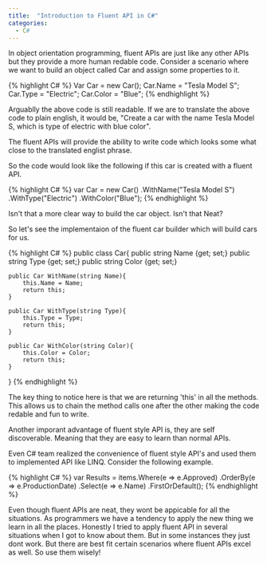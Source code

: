 ```yaml
---
title:  "Introduction to Fluent API in C#"
categories:
  - C#
---
```

In object orientation programming, fluent APIs are just like any other APIs but they provide a more human redable code. Consider a scenario where we want to build an object called Car and assign some properties to it.

{% highlight C# %}
Var Car = new Car();
Car.Name = "Tesla Model S";
Car.Type = "Electric";
Car.Color = "Blue";
{% endhighlight %}

Arguablly the above code is still readable. If we are to translate the above code to plain english, it would be, "Create a car with the name Tesla Model S, which is type of electric with blue color".

The fluent APIs will provide the ability to write code which looks some what close to the translated englist phrase.

So the code would look like the following if this car is created with a fluent API.

{% highlight C# %}
var Car = new Car()
        .WithName("Tesla Model S")
        .WithType("Electric")
        .WithColor("Blue");
{% endhighlight %}

Isn't that a more clear way to build the car object. Isn't that Neat?

So let's see the implementaion of the fluent car builder which will build cars for us.

{% highlight C# %}
public class Car{
	public string Name {get; set;}
	public string Type {get; set;}
	public string Color {get; set;}

	public Car WithName(string Name){
	  	this.Name = Name;
	  	return this;
	}

	public Car WithType(string Type){
	  	this.Type = Type;
	  	return this;
	}

	public Car WithColor(string Color){
		this.Color = Color;
		return this;
	}
}
{% endhighlight %}

The key thing to notice here is that we are returning 'this' in all the methods. This allows us to chain the method calls one after the other making the code redable and fun to write.

Another imporant advantage of fluent style API is, they are self discoverable. Meaning that they are easy to learn than normal APIs.

Even C# team realized the convenience of fluent style API's and used them to implemented API like LINQ. Consider the following example.

{% highlight C# %}
var Results = items.Where(e => e.Approved)
    .OrderBy(e => e.ProductionDate)
    .Select(e => e.Name)
    .FirstOrDefault();
{% endhighlight %}

Even though fluent APIs are neat, they wont be appicable for all the situations. As programmers we have a tendency to apply the new thing we learn in all the places. Honestly I tried to apply fluent API in several situations when I got to know about them. But in some instances they just dont work. But there are best fit certain scenarios where fluent APIs excel as well. So use them wisely!
